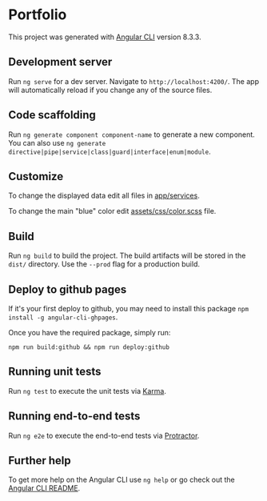 # Portfolio

This project was generated with [Angular CLI](https://github.com/angular/angular-cli) version 8.3.3.

## Development server

Run `ng serve` for a dev server. Navigate to `http://localhost:4200/`. The app will automatically reload if you change any of the source files.

## Code scaffolding

Run `ng generate component component-name` to generate a new component. You can also use `ng generate directive|pipe|service|class|guard|interface|enum|module`.

## Customize

To change the displayed data edit all files in [app/services](src/app/services).

To change the main "blue" color edit [assets/css/color.scss](src/assets/css/color.scss) file.

## Build

Run `ng build` to build the project. The build artifacts will be stored in the `dist/` directory. Use the `--prod` flag for a production build.

## Deploy to github pages

If it's your first deploy to github, you may need to install this package `npm install -g angular-cli-ghpages`.

Once you have the required package, simply run:
```
npm run build:github && npm run deploy:github
```

## Running unit tests

Run `ng test` to execute the unit tests via [Karma](https://karma-runner.github.io).

## Running end-to-end tests

Run `ng e2e` to execute the end-to-end tests via [Protractor](http://www.protractortest.org/).

## Further help

To get more help on the Angular CLI use `ng help` or go check out the [Angular CLI README](https://github.com/angular/angular-cli/blob/master/README.md).
